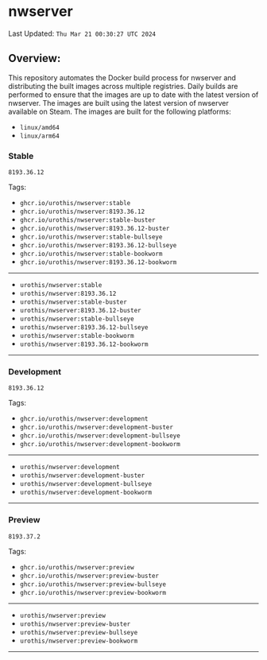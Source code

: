 # <b>nwserver</b>

Last Updated: `Thu Mar 21 00:30:27 UTC 2024`

## Overview:
This repository automates the Docker build process for nwserver and distributing the built images across multiple registries. Daily builds are performed to ensure that the images are up to date with the latest version of nwserver. The images are built using the latest version of nwserver available on Steam.
The images are built for the following platforms:

- `linux/amd64`
- `linux/arm64`

### Stable
`8193.36.12`

Tags: 

- `ghcr.io/urothis/nwserver:stable`
- `ghcr.io/urothis/nwserver:8193.36.12`
- `ghcr.io/urothis/nwserver:stable-buster`
- `ghcr.io/urothis/nwserver:8193.36.12-buster`
- `ghcr.io/urothis/nwserver:stable-bullseye`
- `ghcr.io/urothis/nwserver:8193.36.12-bullseye`
- `ghcr.io/urothis/nwserver:stable-bookworm`
- `ghcr.io/urothis/nwserver:8193.36.12-bookworm`
---
- `urothis/nwserver:stable`
- `urothis/nwserver:8193.36.12`
- `urothis/nwserver:stable-buster`
- `urothis/nwserver:8193.36.12-buster`
- `urothis/nwserver:stable-bullseye`
- `urothis/nwserver:8193.36.12-bullseye`
- `urothis/nwserver:stable-bookworm`
- `urothis/nwserver:8193.36.12-bookworm`
---

### Development
`8193.36.12`

Tags: 

- `ghcr.io/urothis/nwserver:development`
- `ghcr.io/urothis/nwserver:development-buster`
- `ghcr.io/urothis/nwserver:development-bullseye`
- `ghcr.io/urothis/nwserver:development-bookworm`
---
- `urothis/nwserver:development`
- `urothis/nwserver:development-buster`
- `urothis/nwserver:development-bullseye`
- `urothis/nwserver:development-bookworm`
---

### Preview
`8193.37.2`

Tags: 

- `ghcr.io/urothis/nwserver:preview`
- `ghcr.io/urothis/nwserver:preview-buster`
- `ghcr.io/urothis/nwserver:preview-bullseye`
- `ghcr.io/urothis/nwserver:preview-bookworm`
---
- `urothis/nwserver:preview`
- `urothis/nwserver:preview-buster`
- `urothis/nwserver:preview-bullseye`
- `urothis/nwserver:preview-bookworm`
---
